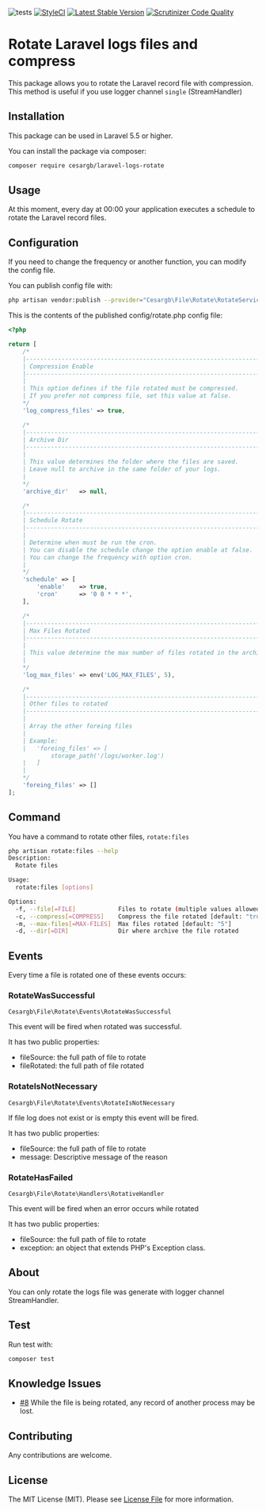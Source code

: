 ![tests](https://github.com/cesargb/laravel-logs-rotate/workflows/tests/badge.svg)
[![StyleCI](https://styleci.io/repos/119604039/shield?branch=master)](https://styleci.io/repos/119604039)
[![Latest Stable Version](https://img.shields.io/packagist/v/cesargb/laravel-logs-rotate.svg)](https://packagist.org/packages/cesargb/laravel-logs-rotate)
[![Scrutinizer Code Quality](https://scrutinizer-ci.com/g/cesargb/laravel-logs-rotate/badges/quality-score.png?b=master)](https://scrutinizer-ci.com/g/cesargb/laravel-logs-rotate/?branch=master)

# Rotate Laravel logs files and compress

This package allows you to rotate the Laravel record file with compression. This method is useful if you use logger channel `single` (StreamHandler)

## Installation

This package can be used in Laravel 5.5 or higher.

You can install the package via composer:

```bash
composer require cesargb/laravel-logs-rotate
```

## Usage

At this moment, every day at 00:00 your application executes a schedule to rotate the Laravel record files.

## Configuration

If you need to change the frequency or another function, you can modify the config file.

You can publish config file with:

```bash
php artisan vendor:publish --provider="Cesargb\File\Rotate\RotateServiceProvider" --tag=config
```
This is the contents of the published config/rotate.php config file:

```php
<?php

return [
    /*
    |--------------------------------------------------------------------------
    | Compression Enable
    |--------------------------------------------------------------------------
    |
    | This option defines if the file rotated must be compressed.
    | If you prefer not compress file, set this value at false.
    */
    'log_compress_files' => true,

    /*
    |--------------------------------------------------------------------------
    | Archive Dir
    |--------------------------------------------------------------------------
    |
    | This value determines the folder where the files are saved.
    | Leave null to archive in the same folder of your logs.
    |
    */
    'archive_dir'   => null,

    /*
    |--------------------------------------------------------------------------
    | Schedule Rotate
    |--------------------------------------------------------------------------
    |
    | Determine when must be run the cron.
    | You can disable the schedule change the option enable at false.
    | You can change the frequency with option cron.
    |
    */
    'schedule' => [
        'enable'    => true,
        'cron'      => '0 0 * * *',
    ],

    /*
    |--------------------------------------------------------------------------
    | Max Files Rotated
    |--------------------------------------------------------------------------
    |
    | This value determine the max number of files rotated in the archive folder.
    |
    */
    'log_max_files' => env('LOG_MAX_FILES', 5),

    /*
    |--------------------------------------------------------------------------
    | Other files to rotated
    |--------------------------------------------------------------------------
    |
    | Array the other foreing files
    |
    | Example:
    |   'foreing_files' => [
            storage_path('/logs/worker.log')
    |   ]
    |
    */
    'foreing_files' => []
];
```

## Command

You have a command to rotate other files, `rotate:files`

```bash
php artisan rotate:files --help
Description:
  Rotate files

Usage:
  rotate:files [options]

Options:
  -f, --file[=FILE]            Files to rotate (multiple values allowed)
  -c, --compress[=COMPRESS]    Compress the file rotated [default: "true"]
  -m, --max-files[=MAX-FILES]  Max files rotated [default: "5"]
  -d, --dir[=DIR]              Dir where archive the file rotated
```

## Events

Every time a file is rotated one of these events occurs:

### RotateWasSuccessful

`Cesargb\File\Rotate\Events\RotateWasSuccessful`

This event will be fired when rotated was successful.

It has two public properties:

* fileSource: the full path of file to rotate
* fileRotated: the full path of file rotated

### RotateIsNotNecessary

`Cesargb\File\Rotate\Events\RotateIsNotNecessary`

If file log does not exist or is empty this event will be fired.

It has two public properties:

* fileSource: the full path of file to rotate
* message: Descriptive message of the reason

### RotateHasFailed

`Cesargb\File\Rotate\Handlers\RotativeHandler`

This event will be fired when an error occurs while rotated

It has two public properties:

* fileSource: the full path of file to rotate
* exception: an object that extends PHP's Exception class.

## About

You can only rotate the logs file was generate with logger channel StreamHandler.

## Test

Run test with:

```bash
composer test
```

## Knowledge Issues

* [#8](https://github.com/cesargb/laravel-logs-rotate/issues/8) While the file is being rotated, any record of another process may be lost.

## Contributing

Any contributions are welcome.

## License

The MIT License (MIT). Please see [License File](LICENSE.md) for more information.

